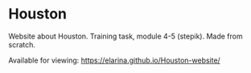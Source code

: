 # Houston
Website about Houston. Training task, module 4-5 (stepik).
Made from scratch.

Available for viewing: https://elarina.github.io/Houston-website/
